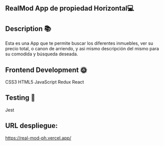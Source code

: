 RealMod App de propiedad Horizontal💻
---
Description 📚
---
Esta es una App que te permite buscar los diferentes inmuebles, ver su precio total, o canon de arriendo, y asi mismo descripción del mismo para su comodida y búsqueda deseada.

Frontend Development 🌞
---
CSS3 HTML5 JavaScript Redux React

Testing 💫
---
Jest

URL despliegue: 
---
https://real-mod-ph.vercel.app/
